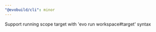 ```yaml
---
"@evobuild/cli": minor
---
```


Support running scope target with 'evo run workspace#target' syntax
